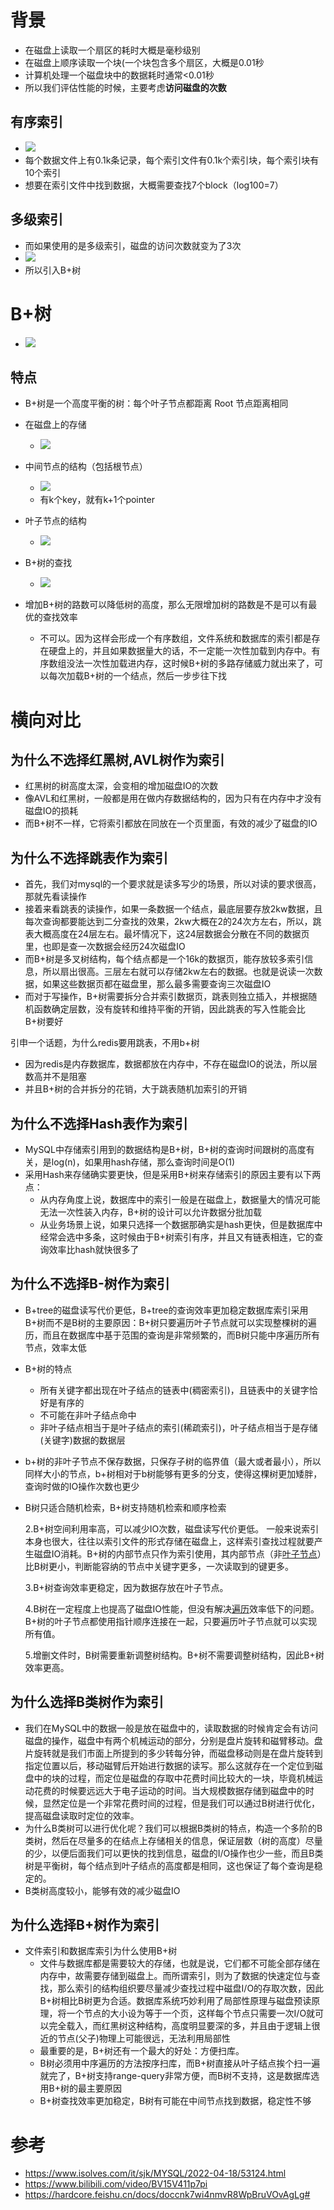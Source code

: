 # 背景

- 在磁盘上读取一个扇区的耗时大概是毫秒级别
- 在磁盘上顺序读取一个块(一个块包含多个扇区，大概是0.01秒
- 计算机处理一个磁盘块中的数据耗时通常<0.01秒
- 所以我们评估性能的时候，主要考虑**访问磁盘的次数**



## 有序索引

- ![](image/有序索引查找.png)
- 每个数据文件上有0.1k条记录，每个索引文件有0.1k个索引块，每个索引块有10个索引
- 想要在索引文件中找到数据，大概需要查找7个block（log100=7）





## 多级索引

- 而如果使用的是多级索引，磁盘的访问次数就变为了3次
- ![](image/多级索引.png)
- 所以引入B+树



# B+树

- ![](image/B+树.png)



## 特点

- B+树是一个高度平衡的树：每个叶子节点都距离 Root 节点距离相同
- 在磁盘上的存储
  - ![](image/B+树在磁盘上的存储.png)
- 中间节点的结构（包括根节点）
  - ![](image/B+树中间结点的结构.png)
  - 有k个key，就有k+1个pointer
- 叶子节点的结构
  - ![](image/B+树叶子结点的结构.png)
- B+树的查找
  - ![](image/B+树的查找.png)

- 增加B+树的路数可以降低树的高度，那么无限增加树的路数是不是可以有最优的查找效率
  - 不可以。因为这样会形成一个有序数组，文件系统和数据库的索引都是存在硬盘上的，并且如果数据量大的话，不一定能一次性加载到内存中。有序数组没法一次性加载进内存，这时候B+树的多路存储威力就出来了，可以每次加载B+树的一个结点，然后一步步往下找







# 横向对比

## 为什么不选择红黑树,AVL树作为索引

- 红黑树的树高度太深，会变相的增加磁盘IO的次数
- 像AVL和红黑树，一般都是用在做内存数据结构的，因为只有在内存中才没有磁盘IO的损耗
- 而B+树不一样，它将索引都放在同放在一个页里面，有效的减少了磁盘的IO





## 为什么不选择跳表作为索引

- 首先，我们对mysql的一个要求就是读多写少的场景，所以对读的要求很高，那就先看读操作
- 接着来看跳表的读操作，如果一条数据一个结点，最底层要存放2kw数据，且每次查询都要能达到二分查找的效果，2kw大概在2的24次方左右，所以，跳表大概高度在24层左右。最坏情况下，这24层数据会分散在不同的数据页里，也即是查一次数据会经历24次磁盘IO
- 而B+树是多叉树结构，每个结点都是一个16k的数据页，能存放较多索引信息，所以扇出很高。三层左右就可以存储2kw左右的数据。也就是说读一次数据，如果这些数据页都在磁盘里，那么最多需要查询三次磁盘IO
- 而对于写操作，B+树需要拆分合并索引数据页，跳表则独立插入，并根据随机函数确定层数，没有旋转和维持平衡的开销，因此跳表的写入性能会比B+树要好



引申一个话题，为什么redis要用跳表，不用b+树

- 因为redis是内存数据库，数据都放在内存中，不存在磁盘IO的说法，所以层数高并不是阻塞
- 并且B+树的合并拆分的花销，大于跳表随机加索引的开销





## 为什么不选择Hash表作为索引

- MySQL中存储索引用到的数据结构是B+树，B+树的查询时间跟树的高度有关，是log(n)，如果用hash存储，那么查询时间是O(1)
- 采用Hash来存储确实要更快，但是采用B+树来存储索引的原因主要有以下两点：
  - 从内存角度上说，数据库中的索引一般是在磁盘上，数据量大的情况可能无法一次性装入内存，B+树的设计可以允许数据分批加载
  - 从业务场景上说，如果只选择一个数据那确实是hash更快，但是数据库中经常会选中多条，这时候由于B+树索引有序，并且又有链表相连，它的查询效率比hash就快很多了







## 为什么不选择B-树作为索引

- B+tree的磁盘读写代价更低，B+tree的查询效率更加稳定数据库索引采用B+树而不是B树的主要原因：B+树只要遍历叶子节点就可以实现整棵树的遍历，而且在数据库中基于范围的查询是非常频繁的，而B树只能中序遍历所有节点，效率太低

- B+树的特点

  - 所有关键字都出现在叶子结点的链表中(稠密索引)，且链表中的关键字恰好是有序的
  - 不可能在非叶子结点命中
  - 非叶子结点相当于是叶子结点的索引(稀疏索引)，叶子结点相当于是存储(关键字)数据的数据层

- b+树的非叶子节点不保存数据，只保存子树的临界值（最大或者最小），所以同样大小的节点，b+树相对于b树能够有更多的分支，使得这棵树更加矮胖，查询时做的IO操作次数也更少

- B树只适合随机检索，B+树支持随机检索和顺序检索

  2.B+树空间利用率高，可以减少IO次数，磁盘读写代价更低。
  一般来说索引本身也很大，往往以索引文件的形式存储在磁盘上，这样索引查找过程就要产生磁盘IO消耗。B+树的内部节点只作为索引使用，其内部节点（非[叶子节点](https://so.csdn.net/so/search?q=叶子节点&spm=1001.2101.3001.7020)）比B树更小，判断能容纳的节点中关键字更多，一次读取到的键更多。

  3.B+树查询效率更稳定，因为数据存放在叶子节点。

  4.B树在一定程度上也提高了磁盘IO性能，但没有解决[遍历](https://so.csdn.net/so/search?q=遍历&spm=1001.2101.3001.7020)效率低下的问题。B+树的叶子节点都使用指针顺序连接在一起，只要遍历叶子节点就可以实现所有值。

  5.增删文件时，B树需要重新调整树结构。B+树不需要调整树结构，因此B+树效率更高。







## 为什么选择B类树作为索引

- 我们在MySQL中的数据一般是放在磁盘中的，读取数据的时候肯定会有访问磁盘的操作，磁盘中有两个机械运动的部分，分别是盘片旋转和磁臂移动。盘片旋转就是我们市面上所提到的多少转每分钟，而磁盘移动则是在盘片旋转到指定位置以后，移动磁臂后开始进行数据的读写。那么这就存在一个定位到磁盘中的块的过程，而定位是磁盘的存取中花费时间比较大的一块，毕竟机械运动花费的时候要远远大于电子运动的时间。当大规模数据存储到磁盘中的时候，显然定位是一个非常花费时间的过程，但是我们可以通过B树进行优化，提高磁盘读取时定位的效率。
- 为什么B类树可以进行优化呢？我们可以根据B类树的特点，构造一个多阶的B类树，然后在尽量多的在结点上存储相关的信息，保证层数（树的高度）尽量的少，以便后面我们可以更快的找到信息，磁盘的I/O操作也少一些，而且B类树是平衡树，每个结点到叶子结点的高度都是相同，这也保证了每个查询是稳定的。
- B类树高度较小，能够有效的减少磁盘IO





## 为什么选择B+树作为索引

- 文件索引和数据库索引为什么使用B+树
  - 文件与数据库都是需要较大的存储，也就是说，它们都不可能全部存储在内存中，故需要存储到磁盘上。而所谓索引，则为了数据的快速定位与查找，那么索引的结构组织要尽量减少查找过程中磁盘I/O的存取次数，因此B+树相比B树更为合适。数据库系统巧妙利用了局部性原理与磁盘预读原理，将一个节点的大小设为等于一个页，这样每个节点只需要一次I/O就可以完全载入，而红黑树这种结构，高度明显要深的多，并且由于逻辑上很近的节点(父子)物理上可能很远，无法利用局部性
  - 最重要的是，B+树还有一个最大的好处：方便扫库。
  - B树必须用中序遍历的方法按序扫库，而B+树直接从叶子结点挨个扫一遍就完了，B+树支持range-query非常方便，而B树不支持，这是数据库选用B+树的最主要原因
  - B+树查找效率更加稳定，B树有可能在中间节点找到数据，稳定性不够





# 参考

- https://www.isolves.com/it/sjk/MYSQL/2022-04-18/53124.html
- https://www.bilibili.com/video/BV15V411p7pi
- https://hardcore.feishu.cn/docs/doccnk7wi4nmvR8WpBruVOvAgLg#